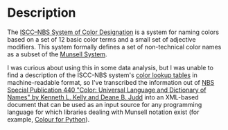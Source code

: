 # Description

The [ISCC–NBS System of Color Designation](https://en.wikipedia.org/wiki/ISCC%E2%80%93NBS_system) is a
system for naming colors based on a set of 12 basic color terms and a small set of adjective modifiers.
This system formally defines a set of non-technical color names as a subset of the
[Munsell System](https://en.wikipedia.org/wiki/Munsell_color_system).

I was curious about using this in some data analysis, but I was unable to find a description
of the ISCC-NBS system's [color lookup tables](doc/color_name_charts.md) in machine-readable format, so I've transcribed
the information out of [NBS Special Publication 440 "Color: Universal Language and Dictionary of Names" by Kenneth L. Kelly and Deane B. Judd](https://archive.org/details/coloruniversalla00kell/)
into an XML-based document that can be used as an input source for any programming language
for which libraries dealing with Munsell notation exist (for example, [Colour for Python](https://www.colour-science.org/)).

